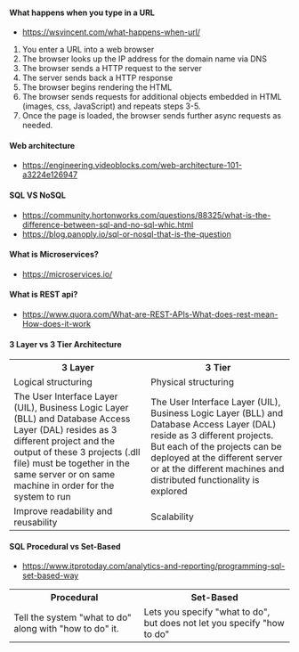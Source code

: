 #### What happens when you type in a URL ####
* https://wsvincent.com/what-happens-when-url/
1.  You enter a URL into a web browser
2. The browser looks up the IP address for the domain name via DNS
3. The browser sends a HTTP request to the server
4. The server sends back a HTTP response
5. The browser begins rendering the HTML
6. The browser sends requests for additional objects embedded in HTML (images, css, JavaScript) and repeats steps 3-5.
7. Once the page is loaded, the browser sends further async requests as needed.

#### Web architecture ####
* https://engineering.videoblocks.com/web-architecture-101-a3224e126947

#### SQL VS NoSQL ####
* https://community.hortonworks.com/questions/88325/what-is-the-difference-between-sql-and-no-sql-whic.html
* https://blog.panoply.io/sql-or-nosql-that-is-the-question

#### What is Microservices? ####
* https://microservices.io/

#### What is REST api? ####
* https://www.quora.com/What-are-REST-APIs-What-does-rest-mean-How-does-it-work

#### 3 Layer vs 3 Tier Architecture ####
<table>
  <tr>
    <th>3 Layer</th>
    <th>3 Tier</th>
  </tr>
  <tr>
    <td>Logical structuring</td>
    <td>Physical structuring</td>
  </tr>
  <tr>
    <td>The User Interface Layer (UIL), Business Logic Layer (BLL) and Database Access Layer (DAL) resides as 3 different project and the output of these 3 projects (.dll file) must be together in the same server or on same machine in order for the system to run</td>
    <td>The User Interface Layer (UIL), Business Logic Layer (BLL) and Database Access Layer (DAL) reside as 3 different projects. But each of the projects can be deployed at the different server or at the different machines and distributed functionality is explored</td>
  </tr>
  <tr>
    <td>Improve readability and reusability</td>
    <td>Scalability</td>
  </tr>
</table>

#### SQL Procedural vs Set-Based ####
* https://www.itprotoday.com/analytics-and-reporting/programming-sql-set-based-way
<table>
  <tr>
    <th>Procedural</th>
    <th>Set-Based</th>
  </tr>
  <tr>
    <td>Tell the system "what to do" along with "how to do" it.</td>
    <td>Lets you specify "what to do", but does not let you specify "how to do"</td>
  </tr>
</table>
